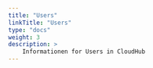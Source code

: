 ```yaml
---
title: "Users"
linkTitle: "Users"
type: "docs"
weight: 3
description: >
    Informationen for Users in CloudHub
---
```

